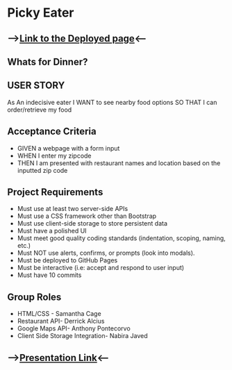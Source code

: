 # Picky Eater
## -->[Link to the Deployed page](https://thvt1guy.github.io/group-project-1-picky-eater/)<--
## Whats for Dinner?

## USER STORY
As An indecisive eater
I WANT to see nearby food options
SO THAT I can order/retrieve my food

## Acceptance Criteria

- GIVEN a webpage with a form input
- WHEN I enter my zipcode
- THEN I am presented with restaurant names and location based on the inputted zip code

## Project Requirements
- Must use at least two server-side APIs
- Must use a CSS framework other than Bootstrap
- Must use client-side storage to store persistent data
- Must have a polished UI
- Must meet good quality coding standards (indentation, scoping, naming, etc.)
- Must NOT use alerts, confirms, or prompts (look into modals).
- Must be deployed to GitHub Pages
- Must be interactive (i.e: accept and respond to user input)
- Must have 10 commits

## Group Roles
- HTML/CSS - Samantha Cage 
- Restaurant API- Derrick Alcius
- Google Maps API- Anthony Pontecorvo
- Client Side Storage Integration- Nabira Javed

## -->[Presentation Link](https://docs.google.com/presentation/d/1REKH7CZO3CWEhp4uM1YEV7v0uoQ2TuwGRI-kqVk91lE/edit?usp=sharing)<--
